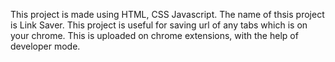 This project is made using HTML, CSS Javascript.
The name of thsis project is Link Saver.
This project is useful for saving url of any tabs which is on your chrome.
This is uploaded on chrome extensions, with the help of developer mode.

